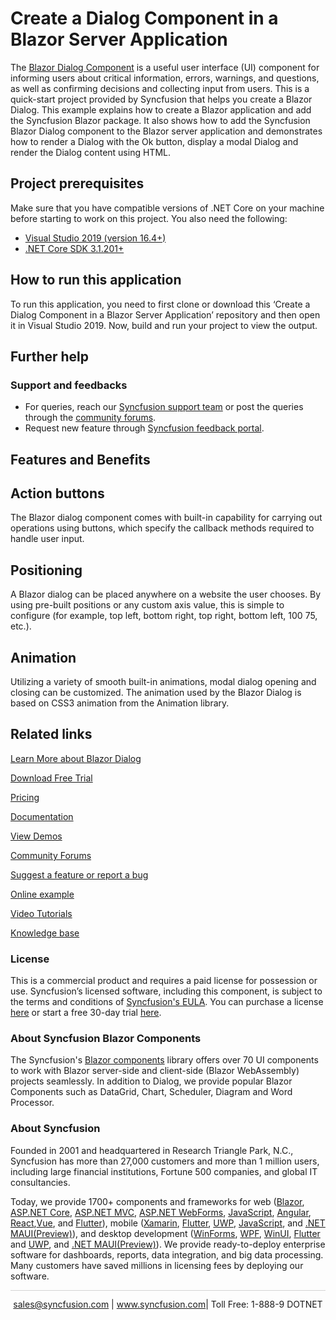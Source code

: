 # Create a Dialog Component in a Blazor Server Application

The [Blazor Dialog Component](https://www.syncfusion.com/blazor-components/blazor-dialog?utm_source=github&utm_medium=listing&utm_campaign=blazor-dialog-github-samples) is a useful user interface (UI) component for informing users about critical information, errors, warnings, and questions, as well as confirming decisions and collecting input from users. This is a quick-start project provided by Syncfusion that helps you create a Blazor Dialog. This example explains how to create a Blazor application and add the Syncfusion Blazor package. It also shows how to add the Syncfusion Blazor Dialog component to the Blazor server application and demonstrates how to render a Dialog with the Ok button, display a modal Dialog and render the Dialog content using HTML.

## Project prerequisites
Make sure that you have compatible versions of .NET Core on your machine before starting to work on this project. You also need the following:
* [Visual Studio 2019 (version 16.4+)]( https://visualstudio.microsoft.com/downloads)
* [.NET Core SDK 3.1.201+](https://dotnet.microsoft.com/download/dotnet-core/3.1)

## How to run this application
To run this application, you need to first clone or download this ‘Create a Dialog Component in a Blazor Server Application’ repository and then open it in Visual Studio 2019. Now, build and run your project to view the output.

## Further help

### Support and feedbacks

* For queries, reach our [Syncfusion support team](https://www.syncfusion.com/support/directtrac/incidents/newincident?utm_source=github&utm_medium=listing&utm_campaign=blazor-dialog-github-samples) or post the queries through the [community forums](https://www.syncfusion.com/forums/blazor-components?utm_source=github&utm_medium=listing&utm_campaign=blazor-dialog-github-samples). 
* Request new feature through [Syncfusion feedback portal](https://www.syncfusion.com/feedback/blazor-components?utm_source=github&utm_medium=listing&utm_campaign=blazor-dialog-github-samples).

## Features and Benefits

## Action buttons

The Blazor dialog component comes with built-in capability for carrying out operations using buttons, which specify the callback methods required to handle user input.

## Positioning

A Blazor dialog can be placed anywhere on a website the user chooses. By using pre-built positions or any custom axis value, this is simple to configure (for example, top left, bottom right, top right, bottom left, 100 75, etc.).

## Animation

Utilizing a variety of smooth built-in animations, modal dialog opening and closing can be customized. The animation used by the Blazor Dialog is based on CSS3 animation from the Animation library.

## Related links

[Learn More about Blazor Dialog](https://www.syncfusion.com/blazor-components/blazor-dialog?utm_source=github&utm_medium=listing&utm_campaign=blazor-dialog-github-samples)

[Download Free Trial](https://www.syncfusion.com/downloads/blazor?utm_source=github&utm_medium=listing&utm_campaign=blazor-dialog-github-samples)

[Pricing](https://www.syncfusion.com/sales/products/blazor?utm_source=github&utm_medium=listing&utm_campaign=blazor-dialog-github-samples)

[Documentation](https://blazor.syncfusion.com/documentation/dialog/getting-started?utm_source=github&utm_medium=listing&utm_campaign=blazor-dialog-github-samples)

[View Demos](https://github.com/SyncfusionExamples/Create-a-Dialog-Component-in-a-Blazor-Server-Application?utm_source=github&utm_medium=listing&utm_campaign=blazor-dialog-github-samples)

[Community Forums](https://www.syncfusion.com/forums/blazor-components?utm_source=github&utm_medium=listing&utm_campaign=blazor-dialog-github-samples)

[Suggest a feature or report a bug](https://www.syncfusion.com/feedback/blazor-components?utm_source=github&utm_medium=listing&utm_campaign=blazor-dialog-github-samples)

[Online example](https://blazor.syncfusion.com/demos/dialog/default-functionalities?utm_source=github&utm_medium=listing&utm_campaign=blazor-dialog-github-samples)

[Video Tutorials](https://www.syncfusion.com/tutorial-videos/blazor/dialog?utm_source=github&utm_medium=listing&utm_campaign=blazor-dialog-github-samples)

[Knowledge base](https://www.syncfusion.com/kb/blazor-components?utm_source=github&utm_medium=listing&utm_campaign=blazor-dialog-github-samples)

### License

This is a commercial product and requires a paid license for possession or use. Syncfusion’s licensed software, including this component, is subject to the terms and conditions of [Syncfusion's EULA](https://www.syncfusion.com/eula/es/?utm_source=github&utm_medium=listing&utm_campaign=blazor-dialog-github-samples). You can purchase a license [here](https://www.syncfusion.com/sales/products?utm_source=github&utm_medium=listing&utm_campaign=blazor-dialog-github-samples) or start a free 30-day trial [here](https://www.syncfusion.com/account/manage-trials/start-trials?utm_source=github&utm_medium=listing&utm_campaign=blazor-dialog-github-samples).

### About Syncfusion Blazor Components
The Syncfusion's [Blazor components](https://www.syncfusion.com/blazor-components?utm_source=github&utm_medium=listing&utm_campaign=blazor-dialog-github-samples) library offers over 70 UI components to work with Blazor server-side and client-side (Blazor WebAssembly) projects seamlessly. In addition to Dialog, we provide popular Blazor Components such as DataGrid, Chart, Scheduler, Diagram and Word Processor.

### About Syncfusion

Founded in 2001 and headquartered in Research Triangle Park, N.C., Syncfusion has more than 27,000 customers and more than 1 million users, including large financial institutions, Fortune 500 companies, and global IT consultancies.
 
Today, we provide 1700+ components and frameworks for web ([Blazor](https://www.syncfusion.com/blazor-components?utm_source=github&utm_medium=listing&utm_campaign=blazor-dialog-github-samples), [ASP.NET Core](https://www.syncfusion.com/aspnet-core-ui-controls?utm_source=github&utm_medium=listing&utm_campaign=blazor-dialog-github-samples), [ASP.NET MVC](https://www.syncfusion.com/aspnet-mvc-ui-controls?utm_source=github&utm_medium=listing&utm_campaign=blazor-dialog-github-samples), [ASP.NET WebForms](https://www.syncfusion.com/jquery/aspnet-webforms-ui-controls?utm_source=github&utm_medium=listing&utm_campaign=blazor-dialog-github-samples), [JavaScript](https://www.syncfusion.com/javascript-ui-controls?utm_source=github&utm_medium=listing&utm_campaign=blazor-dialog-github-samples), [Angular](https://www.syncfusion.com/angular-ui-components?utm_source=github&utm_medium=listing&utm_campaign=blazor-dialog-github-samples), [React](https://www.syncfusion.com/react-ui-components?utm_source=github&utm_medium=listing&utm_campaign=blazor-dialog-github-samples),[Vue](https://www.syncfusion.com/vue-ui-components?utm_source=github&utm_medium=listing&utm_campaign=blazor-dialog-github-samples), and [Flutter](https://www.syncfusion.com/flutter-widgets?utm_source=github&utm_medium=listing&utm_campaign=blazor-dialog-github-samples)), mobile ([Xamarin](https://www.syncfusion.com/xamarin-ui-controls?utm_source=github&utm_medium=listing&utm_campaign=blazor-dialog-github-samples), [Flutter](https://www.syncfusion.com/flutter-widgets?utm_source=github&utm_medium=listing&utm_campaign=blazor-dialog-github-samples), [UWP](https://www.syncfusion.com/uwp-ui-controls?utm_source=github&utm_medium=listing&utm_campaign=blazor-dialog-github-samples), [JavaScript](https://www.syncfusion.com/javascript-ui-controls?utm_source=github&utm_medium=listing&utm_campaign=blazor-dialog-github-samples), and [.NET MAUI(Preview)](https://www.syncfusion.com/maui-controls?utm_source=github&utm_medium=listing&utm_campaign=blazor-dialog-github-samples)), and desktop development ([WinForms](https://www.syncfusion.com/winforms-ui-controls?utm_source=github&utm_medium=listing&utm_campaign=blazor-dialog-github-samples), [WPF](https://www.syncfusion.com/wpf-controls?utm_source=github&utm_medium=listing&utm_campaign=blazor-dialog-github-samples), [WinUI](https://www.syncfusion.com/winui-controls?utm_source=github&utm_medium=listing&utm_campaign=blazor-dialog-github-samples), [Flutter](https://www.syncfusion.com/flutter-widgets?utm_source=github&utm_medium=listing&utm_campaign=blazor-dialog-github-samples) and [UWP](https://www.syncfusion.com/uwp-ui-controls?utm_source=github&utm_medium=listing&utm_campaign=blazor-dialog-github-samples), and [.NET MAUI(Preview)](https://www.syncfusion.com/maui-controls?utm_source=github&utm_medium=listing&utm_campaign=blazor-dialog-github-samples)). We provide ready-to-deploy enterprise software for dashboards, reports, data integration, and big data processing. Many customers have saved millions in licensing fees by deploying our software.

<hr style="height:0.3px;border:none;color:lightgrey;background-color:lightgrey;" />

<p align="center">
<a href="mailto:sales@syncfusion.com?Subject=Syncfusion Blazor Dialog - GitHub" target="_top">sales@syncfusion.com</a> | <a href="https://www.syncfusion.com?utm_source=github&utm_medium=listing&utm_campaign=blazor-dialog-github-samples">www.syncfusion.com</a>| Toll Free: 1-888-9 DOTNET <br>
</p>

